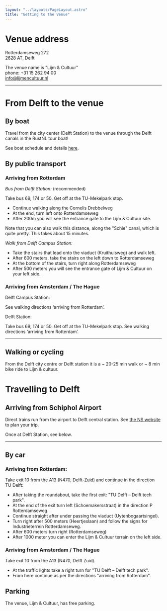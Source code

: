 ```yaml
---
layout: "../layouts/PageLayout.astro"
title: "Getting to the Venue"
---
```


# Venue address

Rotterdamseweg 272<br />
2628 AT, Delft

The venue name is "Lijm & Cultuur"<br />
phone: +31 15 262 94 00<br />
info@lijmencultuur.nl

<hr>

# From Delft to the venue

## By boat

Travel from the city center (Delft Station) to the venue through the Delft canals in the RustNL tour
boat!

See boat schedule and details <a href="/boat">here</a>.

## By public transport

### Arriving from Rotterdam

*Bus from Delft Station:* (recommended)

Take bus 69, 174 or 50. Get off at the TU-Mekelpark stop. 

* Continue walking along the Cornelis Drebbelweg
* At the end, turn left onto Rotterdamseweg
* After 200m you will see the entrance gate to the Lijm & Cultuur site.

Note that you can also walk this distance, along the "Schie" canal, which is quite pretty. This takes about 15 minutes.

*Walk from Delft Campus Station:*

* Take the stairs that lead onto the viaduct (Kruithuisweg) and walk left.
* After 600 meters, take the stairs on the left down to Rotterdamseweg
* At the bottom of the stairs, turn right along Rotterdamseweg
* After 500 meters you will see the entrance gate of Lijm & Cultuur on your left side.

### Arriving from Amsterdam / The Hague

Delft Campus Station:

See walking directions ‘arriving from Rotterdam’.

Delft Station:

Take bus 69, 174 or 50. Get off at the TU-Mekelpark stop.
See walking directions ‘arriving from Rotterdam’.

<hr>

##  Walking or cycling

From the Delft city centre or Delft station it is a ~ 20-25 min walk or ~ 8 min bike ride to Lijm & cultuur.

# Travelling to Delft

## Arriving from Schiphol Airport

Direct trains run from the airport to Delft central station.
See <a href="https://www.ns.nl/en">the NS website</a> to plan your trip.

Once at Delft Station, see below.

<hr>

## By car

### Arriving from Rotterdam:

Take exit 10 from the A13 (N470, Delft-Zuid) and continue in the direction TU Delft:

* After taking the roundabout, take the first exit: "TU Delft – Delft tech park".
* At the end of the exit turn left (Schoemakersstraat) in the direction P Rotterdamseweg.
* Continue straight after under passing the viaduct (Uytenbogaartsingel).
* Turn right after 500 meters (Heertjeslaan) and follow the signs for Industrieterrein Rotterdamseweg.
* After 600 meters turn right (Rotterdamseweg)
* After 1000 meter you can enter the Lijm & Cultuur terrain on the left side.

### Arriving from Amsterdam / The Hague 

Take exit 10 from the A13 (N470, Delft Zuid).

* At the traffic lights take a right turn for "TU Delft – Delft tech park".
* From here continue as per the directions "arriving from Rotterdam".

## Parking

The venue, Lijm & Cultuur, has free parking.